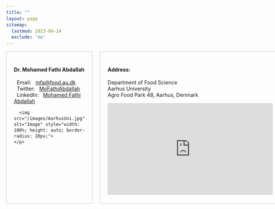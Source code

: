 ```yaml
---
title: ""
layout: page
sitemap:
  lastmod: 2023-04-14
  exclude: 'no'
---
```


<div style="display: grid; grid-template-columns: 1fr 1fr; grid-gap: 20px;">

  <div style="border: 1px solid #ccc; padding: 20px;">
    <h4>Dr. Mohamed Fathi Abdallah</h4>
    <p>
      <i class="fas fa-envelope"></i> &nbsp; Email: &nbsp; <a href="mailto:mfa@food.au.dk" target="_blank">mfa@food.au.dk</a><br>
      <i class="fab fa-twitter"></i>  &nbsp; Twitter: &nbsp; <a href="https://twitter.com/MoFathiAbdallah" target="_blank">MoFathiAbdallah</a><br>
      <i class="fab fa-linkedin"></i> &nbsp; LinkedIn: &nbsp; <a href="https://www.linkedin.com/in/mohamed-fathi-abdallah-66126a38/" target="_blank">Mohamed Fathi Abdallah</a><br>
     
      <img src="/images/AarhusUni.jpg" alt="Image" style="width: 100%; height: auto; border-radius: 10px;">
    </p>
  </div>

  <div style="border: 1px solid #ccc; padding: 20px;">
    <h4>Address:</h4>
    <p>
      Department of Food Science <br>
      Aarhus University <br>
      Agro Food Park 48, Aarhus, Denmark <br>
    </p>
    <iframe src="https://www.google.com/maps/embed?pb=!1m18!1m12!1m3!1d3080.8577236812416!2d10.153219677617567!3d56.19850617325248!2m3!1f0!2f0!3f0!3m2!1i1024!2i768!4f13.1!3m3!1m2!1s0x464c15cd3e555c11%3A0xc10a2cd724a2185e!2sAgro%20Food%20Park%2048%2C%208200%20Aarhus!5e1!3m2!1sen!2sdk!4v1744464701594!5m2!1sen!2sdk" width="450" height="250" style="border:0;" allowfullscreen="" loading="lazy" referrerpolicy="no-referrer-when-downgrade"></iframe>
  </div>
  
</div>

<style>
  .a2a_kit {
      float: right; /* Float the div to the right */
      margin: 2px; /* Add some margin for spacing */
  }
</style>

<!-- AddToAny BEGIN -->
<div class="a2a_kit a2a_kit_size_32 a2a_default_style">
  <a class="a2a_dd" href="https://www.addtoany.com/share"></a>
  <a class="a2a_button_facebook"></a>
  <a class="a2a_button_linkedin"></a>
  <a class="a2a_button_x"></a>
  <a class="a2a_button_microsoft_teams"></a>
  <a class="a2a_button_whatsapp"></a>
  <a class="a2a_button_pinterest"></a>
  <a class="a2a_button_email"></a>
</div>
<script>
  var a2a_config = a2a_config || {};
  a2a_config.num_services = 12;
</script>
<script async src="https://static.addtoany.com/menu/page.js"></script>
<!-- AddToAny END -->

